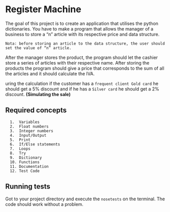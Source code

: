 # Register Machine

The goal of this project is to create an application that utilises the python dictionaries. You have to make a program that allows the manager of a business to store a “n” article with its respective price and data structure.

    Nota: before storing an article to the data structure, the user should set the value of “n” article.

After the manager stores the product, the program should let the cashier store a series of articles with their respective name. After storing the products the program should give a price that corresponds to the sum of all the articles and it should calculate the IVA. 

uring the calculation if the customer has a `frequent client Gold card` he should get a 5% discount and if he has a `Silver card` he should get a 2% discount. **(Simulating the sale)**


## Required concepts 

      1.  Variables
      2.  Float numbers
      3.  Integer numbers
      4.  Input/Output
      5.  Print
      6.  If/Else statements
      7.  Loops 
      8.  Try
      9.  Dictionary
      10. Functions
      11. Documentation
      12. Test Code



## Running tests
Got to your project directory and execute the `nosetests` on the terminal. The code should work without a problem.
